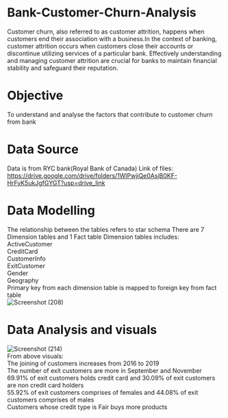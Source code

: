 # Bank-Customer-Churn-Analysis  

Customer churn, also referred to as customer attrition, happens when customers end their association with a business.In the context of banking, customer attrition occurs when customers close their accounts or discontinue utilizing services of a particular bank. Effectively understanding and managing customer attrition are crucial for banks to maintain financial stability and safeguard their reputation.
# Objective
To understand and analyse the factors that contribute to customer churn from bank

# Data Source
Data is from RYC bank(Royal Bank of Canada)
Link of files: https://drive.google.com/drive/folders/1WlPwjiQe0AsjB0KF-HrFyK5ukJgfGYGT?usp=drive_link

# Data Modelling
The relationship between the tables refers to star schema
There are 7 Dimension tables and 1 Fact table
Dimension tables includes:
ActiveCustomer  
CreditCard  
CustomerInfo  
ExitCustomer  
Gender  
Geography  
Primary key from each dimension table is mapped to foreign key from fact table  
![Screenshot (208)](https://github.com/nishidha89/Bank-Customer-Churn-Analysis-using-PowerBI/assets/78490621/a1369636-d870-455b-9a12-fb45caafde29)  

# Data Analysis and visuals
![Screenshot (214)](https://github.com/nishidha89/Bank-Customer-Churn-Analysis-using-PowerBI/assets/78490621/4707847b-0823-4313-ab1b-4edc5040377a)  
From above visuals:  
The joining of customers increases from 2016 to 2019  
The number of exit customers are more in September and November  
69.91% of exit customers holds credit card and 30.09% of exit customers are non credit card holders  
55.92% of exit customers comprises of females and 44.08% of exit customers comprises of males  
Customers whose credit type is Fair buys more products  





